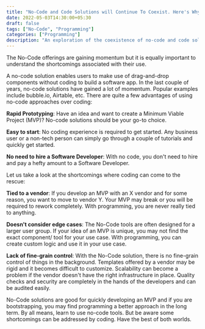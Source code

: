 ```yaml
---
title: "No-Code and Code Solutions will Continue To Coexist. Here's Why:"
date: 2022-05-03T14:30:00+05:30
draft: false
tags: ["No-Code", "Programming"]
categories: ["Programming"]
description: "An exploration of the coexistence of no-code and code solutions in software development."
---
```


The No-Code offerings are gaining momentum but it is equally important to understand the shortcomings associated with their use.

A no-code solution enables users to make use of drag-and-drop components without coding to build a software app. In the last couple of years, no-code solutions have gained a lot of momentum. Popular examples include bubble.io, Airtable, etc. There are quite a few advantages of using no-code approaches over coding:

**Rapid Prototyping**: Have an idea and want to create a Minimum Viable Project (MVP)? No-code solutions should be your go-to choice.

**Easy to start**: No coding experience is required to get started. Any business user or a non-tech person can simply go through a couple of tutorials and quickly get started.

**No need to hire a Software Developer**: With no code, you don't need to hire and pay a hefty amount to a Software Developer.

Let us take a look at the shortcomings where coding can come to the rescue:

**Tied to a vendor**: If you develop an MVP with an X vendor and for some reason, you want to move to vendor Y. Your MVP may break or you will be required to rework completely. With programming, you are never really tied to anything.

**Doesn't consider edge cases**: The No-Code tools are often designed for a larger user group. If your idea of an MVP is unique, you may not find the exact component/ tool for your use case. With programming, you can create custom logic and use it in your use case.

**Lack of fine-grain control**: With the No-Code solution, there is no fine-grain control of things in the background. Templates offered by a vendor may be rigid and it becomes difficult to customize. Scalability can become a problem if the vendor doesn't have the right infrastructure in place. Quality checks and security are completely in the hands of the developers and can be audited easily.

No-Code solutions are good for quickly developing an MVP and if you are bootstrapping, you may find programming a better approach in the long term. By all means, learn to use no-code tools. But be aware some shortcomings can be addressed by coding. Have the best of both worlds.
